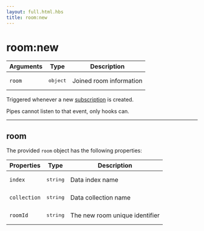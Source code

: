 ```yaml
---
layout: full.html.hbs
title: room:new
---
```


# room:new

<SinceBadge version="1.0.0" />

| Arguments | Type              | Description             |
| --------- | ----------------- | ----------------------- |
| `room`    | <pre>object</pre> | Joined room information |

Triggered whenever a new [subscription](/api/1/controller-realtime/subscribe) is created.

<div class="alert alert-info">Pipes cannot listen to that event, only hooks can.</div>

---

## room

The provided `room` object has the following properties:

| Properties   | Type              | Description                    |
| ------------ | ----------------- | ------------------------------ |
| `index`      | <pre>string</pre> | Data index name                |
| `collection` | <pre>string</pre> | Data collection name           |
| `roomId`     | <pre>string</pre> | The new room unique identifier |
